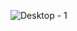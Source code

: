 ![Desktop - 1](https://github.com/Elshan2022/Music-Player-Application/assets/97118009/08bc2f45-aeec-4e31-958a-f7444ca5c968)
